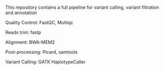 This repository contains a full pipeline for variant calling, variant filtration and  annotation

Quality Control: FastQC, Multiqc

Reads trim: fastp

Alignment: BWA-MEM2

Post-processing: Picard, samtools

Variant Calling: GATK HaplotypeCaller


